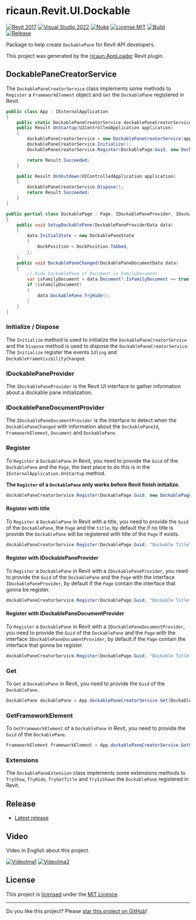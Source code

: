 # ricaun.Revit.UI.Dockable

[![Revit 2017](https://img.shields.io/badge/Revit-2017+-blue.svg)](../..)
[![Visual Studio 2022](https://img.shields.io/badge/Visual%20Studio-2022-blue)](../..)
[![Nuke](https://img.shields.io/badge/Nuke-Build-blue)](https://nuke.build/)
[![License MIT](https://img.shields.io/badge/License-MIT-blue.svg)](LICENSE)
[![Build](../../actions/workflows/Build.yml/badge.svg)](../../actions)
[![Release](https://img.shields.io/nuget/v/ricaun.Revit.UI.Dockable?logo=nuget&label=release&color=blue)](https://www.nuget.org/packages/ricaun.Revit.UI.Dockable)

Package to help create `DockablePane` for Revit API developers.

This project was generated by the [ricaun.AppLoader](https://ricaun.com/AppLoader/) Revit plugin.

## DockablePaneCreatorService

The `DockablePaneCreatorService` class implements some methods to `Register` a `FrameworkElement` object and `Get` the `DockablePane` registered in Revit.

```C#
public class App : IExternalApplication
{
    public static DockablePaneCreatorService dockablePaneCreatorService;
    public Result OnStartup(UIControlledApplication application)
    {
        dockablePaneCreatorService = new DockablePaneCreatorService(application);
        dockablePaneCreatorService.Initialize();
        dockablePaneCreatorService.Register(DockablePage.Guid, new DockablePage());

        return Result.Succeeded;
    }

    public Result OnShutdown(UIControlledApplication application)
    {
        dockablePaneCreatorService.Dispose();
        return Result.Succeeded;
    }
}
```
```C#
public partial class DockablePage : Page, IDockablePaneProvider, IDockablePaneDocumentProvider
{
    public void SetupDockablePane(DockablePaneProviderData data)
    {
        data.InitialState = new DockablePaneState
        {
            DockPosition = DockPosition.Tabbed,
        };
    }
    public void DockablePaneChanged(DockablePaneDocumentData data)
    {
        // Hide DockablePane if Document is FamilyDocument
        var isFamilyDocument = data.Document?.IsFamilyDocument == true;
        if (isFamilyDocument)
        {
            data.DockablePane.TryHide();
        }
    }
}
```

### Initialize / Dispose

The `Initialize` method is used to initialize the `DockablePaneCreatorService` and the `Dispose` method is used to dispose the `DockablePaneCreatorService`. The `Initialize` register the events `Idling` and `DockableFrameVisibilityChanged`.

### IDockablePaneProvider

The `IDockablePaneProvider` is the Revit UI interface to gather information about a dockable pane initialization.

### IDockablePaneDocumentProvider

The `IDockablePaneDocumentProvider` is the interface to detect when the `DockablePaneChanged` with information about the `DockablePaneId`, `FrameworkElement`, `Document` and `DockablePane`.

### Register

To `Register` a `DockablePane` in Revit, you need to provide the `Guid` of the `DockablePane` and the `Page`, the best place to do this is in the `IExternalApplication.OnStartup` method.

**The `Register` of a `DockablePane` only works before Revit finish initialize.**

```C#
dockablePaneCreatorService.Register(DockablePage.Guid, new DockablePage());
```

#### Register with title

To `Register` a `DockablePane` in Revit with a title, you need to provide the `Guid` of the `DockablePane`, the `Page` and the `title`, by default the if no title is provide the `DockablePane` will be registered with title of the `Page` if exists.
```C#
dockablePaneCreatorService.Register(DockablePage.Guid, "Dockable Title", new DockablePage());
```

#### Register with IDockablePaneProvider

To `Register` a `DockablePane` in Revit with a `IDockablePaneProvider`, you need to provide the `Guid` of the `DockablePane` and the `Page` with the interface `IDockablePaneProvider`, by default if the `Page` contain the interface that gonna be register.
```C#
dockablePaneCreatorService.Register(DockablePage.Guid, "Dockable Title", new DockablePage(), new DockablePaneProvider());
```

#### Register with IDockablePaneDocumentProvider

To `Register` a `DockablePane` in Revit with a `IDockablePaneDocumentProvider`, you need to provide the `Guid` of the `DockablePane` and the `Page` with the interface `IDockablePaneDocumentProvider`, by default if the `Page` contain the interface that gonna be register.
```C#
dockablePaneCreatorService.Register(DockablePage.Guid, "Dockable Title", new DockablePage(), new DockablePaneDocumentProvider());
```

### Get

To `Get` a `DockablePane` in Revit, you need to provide the `Guid` of the `DockablePane`.
```C#
DockablePane dockablePane = App.dockablePaneCreatorService.Get(DockablePage.Guid);
```

### GetFrameworkElement

To `GetFrameworkElement` of a `DockablePane` in Revit, you need to provide the `Guid` of the `DockablePane`.
```C#
FrameworkElement frameworkElement = App.dockablePaneCreatorService.GetFrameworkElement(DockablePage.Guid);
```

### Extensions

The `DockablePaneExtension` class implements some extensions methods to `TryShow`, `TryHide`, `TryGetTitle` and `TryIsShown` the `DockablePane` registered in Revit. 

## Release

* [Latest release](../../releases/latest)

## Video

Video in English about this project.

[![VideoIma1]][Video1]
[![VideoIma2]][Video2]

## License

This project is [licensed](LICENSE) under the [MIT Licence](https://en.wikipedia.org/wiki/MIT_License).

---

Do you like this project? Please [star this project on GitHub](../../stargazers)!

[Video1]: https://youtu.be/6Vh0yhkVrxI
[VideoIma1]: https://img.youtube.com/vi/6Vh0yhkVrxI/mqdefault.jpg
[Video2]: https://youtu.be/GX35wW-RO6w
[VideoIma2]: https://img.youtube.com/vi/GX35wW-RO6w/mqdefault.jpg